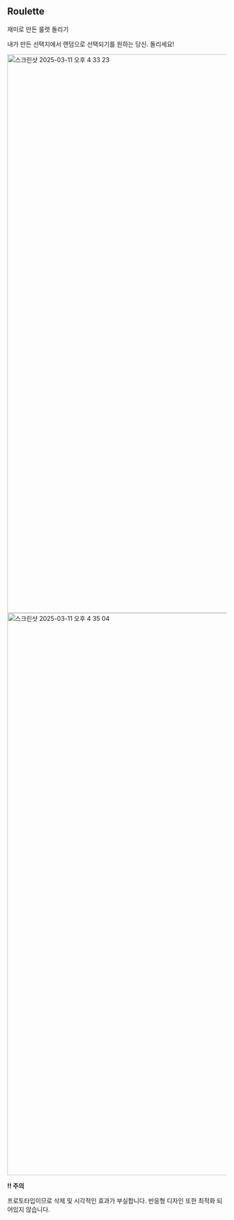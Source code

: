 ## Roulette

재미로 만든 룰렛 돌리기

내가 만든 선택지에서 랜덤으로 선택되기를 원하는 당신. 돌리세요!

<img width="1280" alt="스크린샷 2025-03-11 오후 4 33 23" src="https://github.com/user-attachments/assets/2d7100c6-a201-4572-b0ba-4d202b46549f" />
<img width="1288" alt="스크린샷 2025-03-11 오후 4 35 04" src="https://github.com/user-attachments/assets/e49f74a7-7cf4-4138-8454-0eeb7fd8d1a8" />

**!! 주의**

프로토타입이므로 삭제 및 시각적인 효과가 부실합니다.
반응형 디자인 또한 최적화 되어있지 않습니다.

